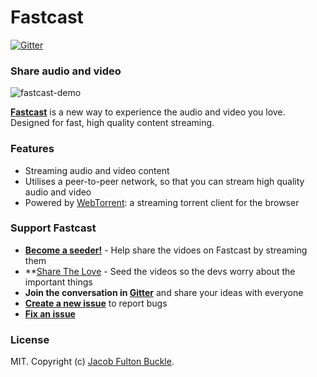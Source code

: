 Fastcast
========

[![Gitter](https://badges.gitter.im/Join%20Chat.svg)](https://gitter.im/fastcast/fastcast?utm_source=badge&utm_medium=badge&utm_campaign=pr-badge&utm_content=badge)

### Share audio and video

![fastcast-demo](https://raw.githubusercontent.com/fastcast/fastcast/master/img/fastcast-demo.png)

**[Fastcast](http://fastcast.nz)** is a new way to experience the audio and video you love. Designed for fast, high quality content streaming.

### Features

- Streaming audio and video content
- Utilises a peer-to-peer network, so that you can stream high quality audio and video
- Powered by [WebTorrent](https://webtorrent.io): a streaming torrent client for the browser

### Support Fastcast

- **[Become a seeder!](http://fastcast.nz)** - Help share the vidoes on Fastcast by streaming them
- **[Share The Love](https://btorrent.xyz/#8C5BDAB3DBD3F92DE525283B345AD6E6E1C3717C) - Seed the videos so the devs worry about the important things
- **Join the conversation in [Gitter](https://gitter.im/fastcast/fastcast)** and share your ideas with everyone
- **[Create a new issue](https://github.com/fastcast/fastcast/issues/new)** to report bugs
- **[Fix an issue](https://github.com/fastcast/fastcast/issues?state=open)**

### License

MIT. Copyright (c) [Jacob Fulton Buckle](https://github.com/jakefb).
